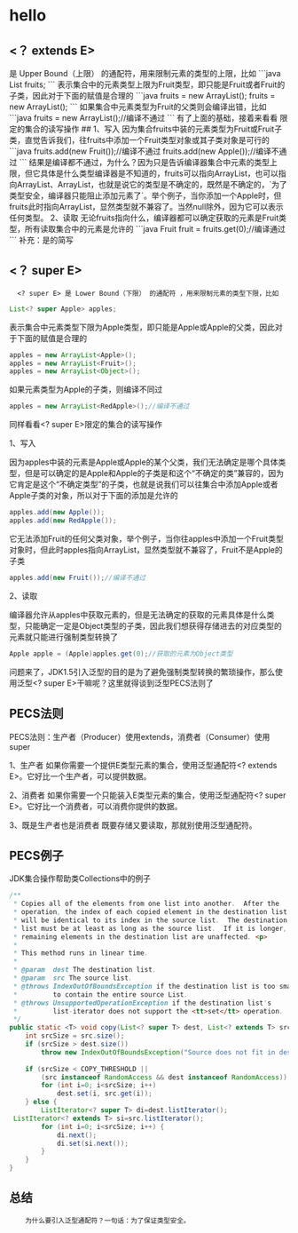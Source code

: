 # hello

## <？ extends E>

<? extends E> 是 Upper Bound（上限） 的通配符，用来限制元素的类型的上限，比如

```java
List<? extends Fruit> fruits;
```

表示集合中的元素类型上限为Fruit类型，即只能是Fruit或者Fruit的子类，因此对于下面的赋值是合理的

```java
fruits = new ArrayList<Fruit>();  
fruits = new ArrayList<Apple>();  
```

如果集合中元素类型为Fruit的父类则会编译出错，比如

```java
fruits = new ArrayList<Object>();//编译不通过  
```
           有了上面的基础，接着来看看 <? extends E>限定的集合的读写操作

## 1、写入

因为集合fruits中装的元素类型为Fruit或Fruit子类，直觉告诉我们，往fruits中添加一个Fruit类型对象或其子类对象是可行的

```java
fruits.add(new Fruit());//编译不通过  
fruits.add(new Apple());//编译不通过 
``` 
结果是编译都不通过，为什么？因为<? extends Fruit>只是告诉编译器集合中元素的类型上限，但它具体是什么类型编译器是不知道的，fruits可以指向ArrayList<Fruit>，也可以指向ArrayList<Apple>、ArrayList<Banana>，也就是说它的类型是不确定的，既然是不确定的，`为了类型安全，编译器只能阻止添加元素了`。举个例子，当你添加一个Apple时，但fruits此时指向ArrayList<Banana>，显然类型就不兼容了。当然null除外，因为它可以表示任何类型。

2、读取 

无论fruits指向什么，编译器都可以确定获取的元素是Fruit类型，所有读取集合中的元素是允许的

```java
Fruit fruit = fruits.get(0);//编译通过  
```

补充：<?>是<? extends Object>的简写

## <？ super E>
      <? super E> 是 Lower Bound（下限） 的通配符 ，用来限制元素的类型下限，比如

```java
List<? super Apple> apples;  
```

表示集合中元素类型下限为Apple类型，即只能是Apple或Apple的父类，因此对于下面的赋值是合理的

```java
apples = new ArrayList<Apple>();  
apples = new ArrayList<Fruit>();  
apples = new ArrayList<Object>();  
```

如果元素类型为Apple的子类，则编译不同过

```java
apples = new ArrayList<RedApple>();//编译不通过  
```

同样看看<? super E>限定的集合的读写操作


1、写入

因为apples中装的元素是Apple或Apple的某个父类，我们无法确定是哪个具体类型，但是可以确定的是Apple和Apple的子类是和这个“不确定的类”兼容的，因为它肯定是这个“不确定类型”的子类，也就是说我们可以往集合中添加Apple或者Apple子类的对象，所以对于下面的添加是允许的

```java
apples.add(new Apple());  
apples.add(new RedApple());  
```

它无法添加Fruit的任何父类对象，举个例子，当你往apples中添加一个Fruit类型对象时，但此时apples指向ArrayList<Apple>，显然类型就不兼容了，Fruit不是Apple的子类

```java
apples.add(new Fruit());//编译不通过  
```

2、读取

编译器允许从apples中获取元素的，但是无法确定的获取的元素具体是什么类型，只能确定一定是Object类型的子类，因此我们想获得存储进去的对应类型的元素就只能进行强制类型转换了

```java
Apple apple = (Apple)apples.get(0);//获取的元素为Object类型  
```

问题来了，JDK1.5引入泛型的目的是为了避免强制类型转换的繁琐操作，那么使用泛型<? super E>干嘛呢？这里就得谈到泛型PECS法则了

## PECS法则

PECS法则：生产者（Producer）使用extends，消费者（Consumer）使用super

1、生产者
       如果你需要一个提供E类型元素的集合，使用泛型通配符<? extends E>。它好比一个生产者，可以提供数据。

2、消费者
       如果你需要一个只能装入E类型元素的集合，使用泛型通配符<? super E>。它好比一个消费者，可以消费你提供的数据。

3、既是生产者也是消费者
       既要存储又要读取，那就别使用泛型通配符。

## PECS例子

JDK集合操作帮助类Collections中的例子

```java
/** 
 * Copies all of the elements from one list into another.  After the 
 * operation, the index of each copied element in the destination list 
 * will be identical to its index in the source list.  The destination 
 * list must be at least as long as the source list.  If it is longer, the 
 * remaining elements in the destination list are unaffected. <p> 
 * 
 * This method runs in linear time. 
 * 
 * @param  dest The destination list. 
 * @param  src The source list. 
 * @throws IndexOutOfBoundsException if the destination list is too small 
 *         to contain the entire source List. 
 * @throws UnsupportedOperationException if the destination list's 
 *         list-iterator does not support the <tt>set</tt> operation. 
 */  
public static <T> void copy(List<? super T> dest, List<? extends T> src) {  
    int srcSize = src.size();  
    if (srcSize > dest.size())  
        throw new IndexOutOfBoundsException("Source does not fit in dest");  
  
    if (srcSize < COPY_THRESHOLD ||  
        (src instanceof RandomAccess && dest instanceof RandomAccess)) {  
        for (int i=0; i<srcSize; i++)  
            dest.set(i, src.get(i));  
    } else {  
        ListIterator<? super T> di=dest.listIterator();  
 ListIterator<? extends T> si=src.listIterator();  
        for (int i=0; i<srcSize; i++) {  
            di.next();  
            di.set(si.next());  
        }  
    }  
}  
```

## 总结
        为什么要引入泛型通配符？一句话：为了保证类型安全。